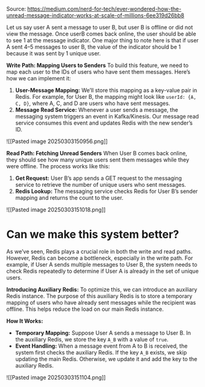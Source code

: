 Source: https://medium.com/nerd-for-tech/ever-wondered-how-the-unread-message-indicator-works-at-scale-of-millions-6ee319d26bb8

Let us say user A sent a message to user B, but user B is offline or did not view the message. Once userB comes back online, the user should be able to see 1 at the message indicator. One major thing to note here is that if user A sent 4–5 messages to user B, the value of the indicator should be 1 because it was sent by 1 unique user.

**Write Path: Mapping Users to Senders** To build this feature, we need to map each user to the IDs of users who have sent them messages. Here’s how we can implement it:

1. **User-Message Mapping:** We’ll store this mapping as a key-value pair in Redis. For example, for User B, the mapping might look like `userId: {A, C, D}`, where A, C, and D are users who have sent messages.
2. **Message Read Service:** Whenever a user sends a message, the messaging system triggers an event in Kafka/Kinesis. Our message read service consumes this event and updates Redis with the new sender’s ID.

![[Pasted image 20250303150956.png]]

**Read Path: Fetching Unread Senders** When User B comes back online, they should see how many unique users sent them messages while they were offline. The process works like this:

1. **Get Request:** User B’s app sends a GET request to the messaging service to retrieve the number of unique users who sent messages.
2. **Redis Lookup:** The messaging service checks Redis for User B’s sender mapping and returns the count to the user.

 ![[Pasted image 20250303151018.png]]

# Can we make this system better?

As we’ve seen, Redis plays a crucial role in both the write and read paths. However, Redis can become a bottleneck, especially in the write path. For example, if User A sends multiple messages to User B, the system needs to check Redis repeatedly to determine if User A is already in the set of unique users.

**Introducing Auxiliary Redis:** To optimize this, we can introduce an auxiliary Redis instance. The purpose of this auxiliary Redis is to store a temporary mapping of users who have already sent messages while the recipient was offline. This helps reduce the load on our main Redis instance.

**How It Works:**

- **Temporary Mapping:** Suppose User A sends a message to User B. In the auxiliary Redis, we store the key `A_B` with a value of `true`.
- **Event Handling:** When a message event from A to B is received, the system first checks the auxiliary Redis. If the key `A_B` exists, we skip updating the main Redis. Otherwise, we update it and add the key to the auxiliary Redis.

![[Pasted image 20250303151104.png]]